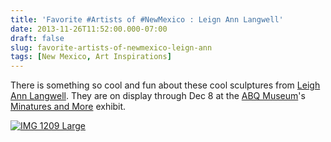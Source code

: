 ```yaml
---
title: 'Favorite #Artists of #NewMexico : Leign Ann Langwell'
date: 2013-11-26T11:52:00.000-07:00
draft: false
slug: favorite-artists-of-newmexico-leign-ann
tags: [New Mexico, Art Inspirations]
---
```


There is something so cool and fun about these cool sculptures from [Leigh Ann Langwell](http://www.leighannelangwell.com/). They are on display through Dec 8 at the [ABQ Museum](http://www.cabq.gov/culturalservices/albuquerque-museum)'s [Minatures and More](http://albuquerquemuseum.org/support/miniatures-more) exhibit.  
  
[![IMG 1209 Large](http://www.archinia.com/images/Blog_Pics/IMG_1209_Large.JPG)](http://www.leighannelangwell.com/)